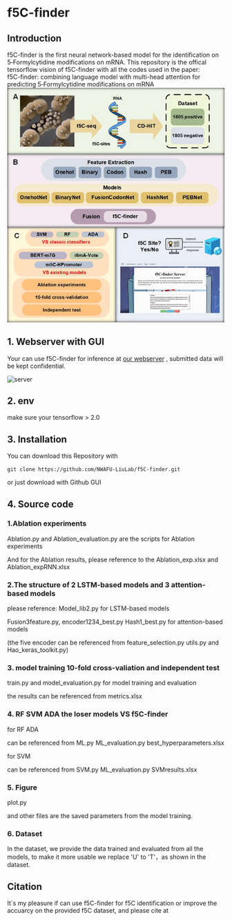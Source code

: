 # f5C-finder
## Introduction
f5C-finder is the first neural network-based model for the identification on 5‑Formylcytidine modifications on mRNA.
This repository is the offical tensorflow vision of f5C-finder with all the codes used in the paper:  
f5C-finder: combining language model with multi-head attention for predicting 5‑Formylcytidine modifications on mRNA
![figure1](https://github.com/NWAFU-LiuLab/f5C-finder/blob/main/figure1.jpg)
## 1. Webserver with GUI
Your can use f5C-finder for inference at [our webserver](http://f5c.m6aminer.cn/)
, submitted data will be kept confidential.

![server](https://github.com/NWAFU-LiuLab/f5C-finder/assets/105758272/874aa0ed-f5b7-4d0e-b7d4-c206cdc90f39)

## 2. env
make sure your tensorflow > 2.0

## 3. Installation
You can download this Repository with
```shell
git clone https://github.com/NWAFU-LiuLab/f5C-finder.git
```
or just download with Github GUI

## 4. Source code
### 1.Ablation experiments
Ablation.py and Ablation_evaluation.py are the scripts for Ablation experiments

And for the Ablation results, please reference to the Ablation_exp.xlsx and Ablation_expRNN.xlsx

### 2.The structure of 2 LSTM-based models and 3 attention-based models

please reference: Model_lib2.py for LSTM-based models 

Fusion3feature.py, encoder1234_best.py Hash1_best.py for attention-based models

(the five encoder can be referenced from feature_selection.py utils.py and Hao_keras_toolkit.py)

### 3. model training 10-fold cross-valiation and independent test

train.py and model_evaluation.py for model training and evaluation

the results can be referenced from metrics.xlsx

### 4. RF SVM ADA the loser models VS f5C-finder

for RF ADA

can be referenced from ML.py ML_evaluation.py best_hyperparameters.xlsx

for SVM

can be referenced from SVM.py ML_evaluation.py SVMresults.xlsx

### 5. Figure

plot.py

and other files are the saved parameters from the model training.

### 6. Dataset
In the dataset, we provide the data trained and evaluated from all the models, to make it more usable we replace 'U' to 'T'，as shown in the dataset.

## Citation
It`s my pleasure if can use f5C-finder for f5C identification or improve the accuarcy on the provided f5C dataset, and please cite at 
## 

